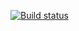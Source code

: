 [![Build status](https://ci.appveyor.com/api/projects/status/gftk9eg6gied2tto/branch/main?svg=true)](https://ci.appveyor.com/project/Yliannasko/automation4/branch/main)